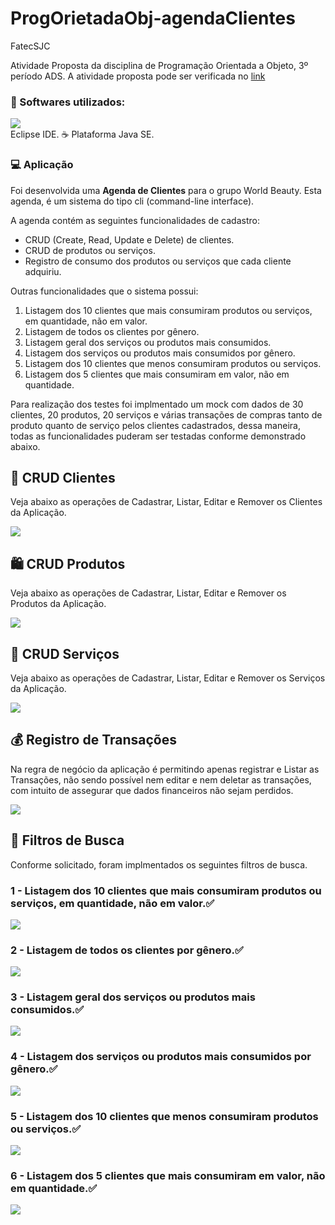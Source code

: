 # ProgOrietadaObj-agendaClientes
 FatecSJC
 
 Atividade Proposta da disciplina de Programação Orientada a Objeto, 3º período ADS. 
 A atividade proposta pode ser verificada no [link](https://github.com/mariana299/ProgOrietadaObj-agendaClientes/blob/main/Atividade_POO.pdf)
 
### 📌  Softwares utilizados:
<img src="https://i.ibb.co/zsTgDF3/download.png"/></br> Eclipse IDE. 
 ☕  Plataforma Java SE. </br>

### 💻 Aplicação

Foi desenvolvida uma **Agenda de Clientes** para o grupo World Beauty. Esta agenda, é um sistema do tipo cli (command-line interface).</br>

A agenda contém as seguintes funcionalidades de cadastro:
* CRUD (Create, Read, Update e Delete) de clientes.
* CRUD de produtos ou serviços.
* Registro de consumo dos produtos ou serviços que cada cliente adquiriu.

Outras funcionalidades que o sistema possui:
1. Listagem dos 10 clientes que mais consumiram produtos ou serviços, em quantidade, não em valor.
2. Listagem de todos os clientes por gênero.
3. Listagem geral dos serviços ou produtos mais consumidos.
4. Listagem dos serviços ou produtos mais consumidos por gênero.
5. Listagem dos 10 clientes que menos consumiram produtos ou serviços.
6. Listagem dos 5 clientes que mais consumiram em valor, não em quantidade.

Para realização dos testes foi implmentado um mock com dados de 30 clientes, 20 produtos, 20 serviços e várias transações de compras tanto de produto quanto de serviço pelos clientes cadastrados, dessa maneira, todas as funcionalidades puderam ser testadas conforme demonstrado abaixo.

## 👥 CRUD Clientes

 Veja abaixo as operações de Cadastrar, Listar, Editar e Remover os Clientes da Aplicação.

![](https://github.com/mariana299/ProgOrietadaObj-agendaClientes/blob/main/gifs/CRUD_Cliente.gif)



## 🛍 CRUD Produtos

 Veja abaixo as operações de Cadastrar, Listar, Editar e Remover os Produtos da Aplicação.

![](https://github.com/mariana299/ProgOrietadaObj-agendaClientes/blob/main/gifs/CRUD_Produto.gif)


## 👫 CRUD Serviços

 Veja abaixo as operações de Cadastrar, Listar, Editar e Remover os Serviços da Aplicação.

![](https://github.com/mariana299/ProgOrietadaObj-agendaClientes/blob/main/gifs/CRUD_Servico.gif)


## 💰 Registro de Transações

 Na regra de negócio da aplicação é permitindo apenas registrar e Listar as Transações, não sendo possível nem editar e nem deletar as transações, com intuito de assegurar que dados financeiros não sejam perdidos.

![](https://github.com/mariana299/ProgOrietadaObj-agendaClientes/blob/main/gifs/Reg_Transacoes.gif)


## 🔎 Filtros de Busca

Conforme solicitado, foram implmentados os seguintes filtros de busca.

### 1 - Listagem dos 10 clientes que mais consumiram produtos ou serviços, em quantidade, não em valor.✅
![](https://github.com/mariana299/ProgOrietadaObj-agendaClientes/blob/main/gifs/Busca_1.gif)

### 2 - Listagem de todos os clientes por gênero.✅
![](https://github.com/mariana299/ProgOrietadaObj-agendaClientes/blob/main/gifs/Busca_2.gif)

### 3 - Listagem geral dos serviços ou produtos mais consumidos.✅
![](https://github.com/mariana299/ProgOrietadaObj-agendaClientes/blob/main/gifs/Busca_3.gif)

### 4 - Listagem dos serviços ou produtos mais consumidos por gênero.✅
![](https://github.com/mariana299/ProgOrietadaObj-agendaClientes/blob/main/gifs/Busca_4.gif)

### 5 - Listagem dos 10 clientes que menos consumiram produtos ou serviços.✅
![](https://github.com/mariana299/ProgOrietadaObj-agendaClientes/blob/main/gifs/Busca_5.gif)

### 6 - Listagem dos 5 clientes que mais consumiram em valor, não em quantidade.✅
![](https://github.com/mariana299/ProgOrietadaObj-agendaClientes/blob/main/gifs/Busca_6.gif)

